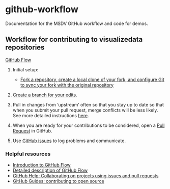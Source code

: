 # github-workflow
Documentation for the MSDV GitHub workflow and code for demos. 

## Workflow for contributing to visualizedata repositories
[GitHub Flow](https://guides.github.com/introduction/flow/)

1. Initial setup:
	* [Fork a repository, create a local clone of your fork, and configure Git to sync your fork with the original repository](https://help.github.com/articles/fork-a-repo/)

2. [Create a branch for your edits](https://git-scm.com/book/en/v2/Git-Branching-Basic-Branching-and-Merging).

3. Pull in changes from ‘upstream’ often so that you stay up to date so that when you submit your pull request, merge conflicts will be less likely. See more detailed instructions [here](https://help.github.com/articles/syncing-a-fork/).

4. When you are ready for your contributions to be considered, open a [Pull Request](https://help.github.com/articles/creating-a-pull-request/) in GitHub. 

5. Use [GitHub issues](https://guides.github.com/features/issues/) to log problems and communicate. 

### Helpful resources

* [Introduction to GitHub Flow](https://guides.github.com/introduction/flow/)
* [Detailed description of GitHub Flow](http://scottchacon.com/2011/08/31/github-flow.html)
* [GitHub Help: Collaborating on projects using issues and pull requests](https://help.github.com/categories/collaborating-on-projects-using-issues-and-pull-requests/)
* [GitHub Guides: contributing to open source](https://guides.github.com/activities/contributing-to-open-source/)